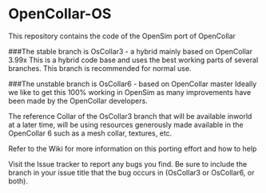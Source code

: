OpenCollar-OS
=============

This repository contains the code of the OpenSim port of OpenCollar

###The stable branch is OsCollar3 - a hybrid mainly based on OpenCollar 3.99x
This is a hybrid code base and uses the best working parts of several
branches. This branch is recommended for normal use.

###The unstable branch is OsCollar6 - based on OpenCollar master
Ideally we like to get this 100% working in OpenSim as many improvements
have been made by the OpenCollar developers.

The reference Collar of the OsCollar3 branch that will be available inworld
at a later time, will be using resources generously made available in the
OpenCollar 6 such as a mesh collar, textures, etc.

Refer to the Wiki for more information on this porting effort and how to help

Visit the Issue tracker to report any bugs you find. Be sure to include the
branch in your issue title that the bug occurs in (OsCollar3 or OsCollar6,
or both).
